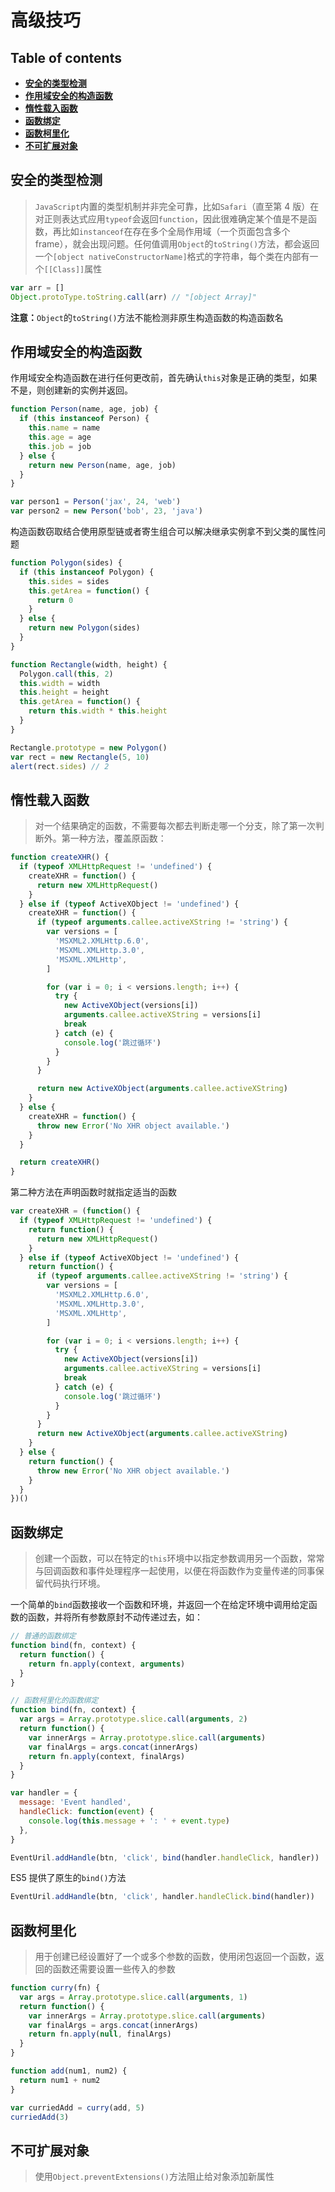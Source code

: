 # 高级技巧

## Table of contents

- **[安全的类型检测](#type-detect)**
- **[作用域安全的构造函数](#safe-constructor)**
- **[惰性载入函数](#lazy-load)**
- **[函数绑定](#bind)**
- **[函数柯里化](#curry)**
- **[不可扩展对象](#not-extend)**


## <span id="type-detect">安全的类型检测</span>

> `JavaScript`内置的类型机制并非完全可靠，比如`Safari`（直至第 4 版）在对正则表达式应用`typeof`会返回`function`，因此很难确定某个值是不是函数，再比如`instanceof`在存在多个全局作用域（一个页面包含多个 frame），就会出现问题。任何值调用`Object`的`toString()`方法，都会返回一个`[object nativeConstructorName]`格式的字符串，每个类在内部有一个`[[Class]]`属性

```javascript
var arr = []
Object.protoType.toString.call(arr) // "[object Array]"
```

**注意：**`Object`的`toString()`方法不能检测非原生构造函数的构造函数名

## <span id="safe-constructor">作用域安全的构造函数</span>

作用域安全构造函数在进行任何更改前，首先确认`this`对象是正确的类型，如果不是，则创建新的实例并返回。

```javascript
function Person(name, age, job) {
  if (this instanceof Person) {
    this.name = name
    this.age = age
    this.job = job
  } else {
    return new Person(name, age, job)
  }
}

var person1 = Person('jax', 24, 'web')
var person2 = new Person('bob', 23, 'java')
```

构造函数窃取结合使用原型链或者寄生组合可以解决继承实例拿不到父类的属性问题

```javascript
function Polygon(sides) {
  if (this instanceof Polygon) {
    this.sides = sides
    this.getArea = function() {
      return 0
    }
  } else {
    return new Polygon(sides)
  }
}

function Rectangle(width, height) {
  Polygon.call(this, 2)
  this.width = width
  this.height = height
  this.getArea = function() {
    return this.width * this.height
  }
}

Rectangle.prototype = new Polygon()
var rect = new Rectangle(5, 10)
alert(rect.sides) // 2
```

## <span id="lazy-load">惰性载入函数</span>

> 对一个结果确定的函数，不需要每次都去判断走哪一个分支，除了第一次判断外。第一种方法，覆盖原函数：

```javascript
function createXHR() {
  if (typeof XMLHttpRequest != 'undefined') {
    createXHR = function() {
      return new XMLHttpRequest()
    }
  } else if (typeof ActiveXObject != 'undefined') {
    createXHR = function() {
      if (typeof arguments.callee.activeXString != 'string') {
        var versions = [
          'MSXML2.XMLHttp.6.0',
          'MSXML.XMLHttp.3.0',
          'MSXML.XMLHttp',
        ]

        for (var i = 0; i < versions.length; i++) {
          try {
            new ActiveXObject(versions[i])
            arguments.callee.activeXString = versions[i]
            break
          } catch (e) {
            console.log('跳过循环')
          }
        }
      }

      return new ActiveXObject(arguments.callee.activeXString)
    }
  } else {
    createXHR = function() {
      throw new Error('No XHR object available.')
    }
  }

  return createXHR()
}
```

第二种方法在声明函数时就指定适当的函数

```javascript
var createXHR = (function() {
  if (typeof XMLHttpRequest != 'undefined') {
    return function() {
      return new XMLHttpRequest()
    }
  } else if (typeof ActiveXObject != 'undefined') {
    return function() {
      if (typeof arguments.callee.activeXString != 'string') {
        var versions = [
          'MSXML2.XMLHttp.6.0',
          'MSXML.XMLHttp.3.0',
          'MSXML.XMLHttp',
        ]

        for (var i = 0; i < versions.length; i++) {
          try {
            new ActiveXObject(versions[i])
            arguments.callee.activeXString = versions[i]
            break
          } catch (e) {
            console.log('跳过循环')
          }
        }
      }
      return new ActiveXObject(arguments.callee.activeXString)
    }
  } else {
    return function() {
      throw new Error('No XHR object available.')
    }
  }
})()
```

## <span id="bind">函数绑定</span>

> 创建一个函数，可以在特定的`this`环境中以指定参数调用另一个函数，常常与回调函数和事件处理程序一起使用，以便在将函数作为变量传递的同事保留代码执行环境。

一个简单的`bind`函数接收一个函数和环境，并返回一个在给定环境中调用给定函数的函数，并将所有参数原封不动传递过去，如：

```javascript
// 普通的函数绑定
function bind(fn, context) {
  return function() {
    return fn.apply(context, arguments)
  }
}

// 函数柯里化的函数绑定
function bind(fn, context) {
  var args = Array.prototype.slice.call(arguments, 2)
  return function() {
    var innerArgs = Array.prototype.slice.call(arguments)
    var finalArgs = args.concat(innerArgs)
    return fn.apply(context, finalArgs)
  }
}

var handler = {
  message: 'Event handled',
  handleClick: function(event) {
    console.log(this.message + ': ' + event.type)
  },
}

EventUril.addHandle(btn, 'click', bind(handler.handleClick, handler))
```

ES5 提供了原生的`bind()`方法

```javascript
EventUril.addHandle(btn, 'click', handler.handleClick.bind(handler))
```

## <span id="curry">函数柯里化</span>

> 用于创建已经设置好了一个或多个参数的函数，使用闭包返回一个函数，返回的函数还需要设置一些传入的参数

```javascript
function curry(fn) {
  var args = Array.prototype.slice.call(arguments, 1)
  return function() {
    var innerArgs = Array.prototype.slice.call(arguments)
    var finalArgs = args.concat(innerArgs)
    return fn.apply(null, finalArgs)
  }
}

function add(num1, num2) {
  return num1 + num2
}

var curriedAdd = curry(add, 5)
curriedAdd(3)
```

## <span id="not-extend">不可扩展对象</span>
> 使用`Object.preventExtensions()`方法阻止给对象添加新属性
